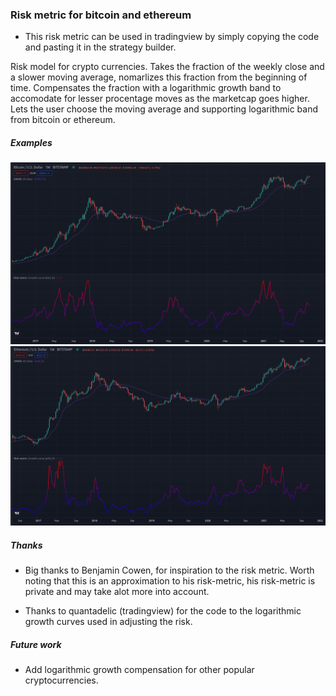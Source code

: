 ### Risk metric for bitcoin and ethereum

* This risk metric can be used in tradingview by simply copying the code and pasting it in the strategy builder. 

Risk model for crypto currencies. Takes the fraction of the weekly close and a slower moving average, nomarlizes this fraction from the beginning of time. Compensates the fraction with a logarithmic growth band to accomodate for lesser procentage moves as the marketcap goes higher. Lets the user choose the moving average and supporting logarithmic band from bitcoin or ethereum. 

##### Examples
![Risk metric for Bitcoin](./bitcoin.png)
![Risk metric for Ethereum](./ethereum.png)

##### Thanks 

* Big thanks to Benjamin Cowen, for inspiration to the risk metric. Worth noting that this is an approximation to his risk-metric, his risk-metric is private and may take alot more into account. 

* Thanks to quantadelic (tradingview) for the code to the logarithmic growth curves used in adjusting the risk. 

##### Future work
* Add logarithmic growth compensation for other popular cryptocurrencies.  

